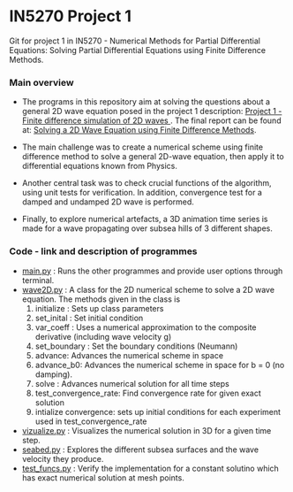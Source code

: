 # IN5270 Project 1
Git for project 1 in IN5270 - Numerical Methods for Partial Differential Equations: Solving Partial Differential Equations using Finite Difference Methods.

### Main overview
* The programs in this repository aim at solving the questions about a general 2D wave equation posed in the project 1 description: [Project 1 - Finite difference simulation of 2D waves ](https://github.com/lasse-steinnes/IN5270/blob/master/wave_project/Report/in5270_oblig_project1.pdf). The final report can be found at: [Solving a 2D Wave Equation using Finite Difference Methods](https://github.com/lasse-steinnes/IN5270/blob/master/wave_project/Report/SteinnesL-Solving-a-2D-wave-eq-using-finite-difference-methods.pdf).

* The main challenge was to create a numerical scheme using finite difference method to solve a general 2D-wave equation, then apply it to differential equations known from Physics.

* Another central task was to check crucial functions of the algorithm, using unit tests for verification. In addition, convergence test for a damped and undamped 2D wave is performed.

* Finally, to explore numerical artefacts, a 3D animation time series is made for a wave propagating over subsea hills of 3 different shapes.

### Code - link and description of programmes
- [main.py](https://github.com/lasse-steinnes/FYS4150-Project2/blob/master/code-and-results/main.cpp) : Runs the other programmes and provide user options through terminal.
- [wave2D.py](https://github.com/lasse-steinnes/IN5270/blob/master/wave_project/wave2D.py) : A class for the 2D numerical scheme to solve a 2D wave equation. The methods given in the class is
  1. initialize : Sets up class parameters
  2. set_inital : Set initial condition
  3. var_coeff : Uses a numerical approximation to the composite derivative (including wave velocity g)
  4. set_boundary : Set the boundary conditions (Neumann)
  5.  advance: Advances the numerical scheme in space
  6. advance_b0: Advances the numerical scheme in space for b = 0 (no damping).
  7. solve : Advances numerical solution for all time steps
  8. test_convergence_rate: Find convergence rate for given exact solution
  9. intialize convergence: sets up initial conditions for each experiment used in test_convergence_rate
- [vizualize.py](https://github.com/lasse-steinnes/IN5270/blob/master/wave_project/visualize.py) : Visualizes the numerical solution in 3D for a given time step.
- [seabed.py](https://github.com/lasse-steinnes/IN5270/blob/master/wave_project/seabed.py) : Explores the different subsea surfaces and the wave velocity they produce.
- [test_funcs.py](https://github.com/lasse-steinnes/IN5270/blob/master/wave_project/test_funcs.py) : Verify the implementation for a constant solutino which has exact numerical solution at mesh points.
